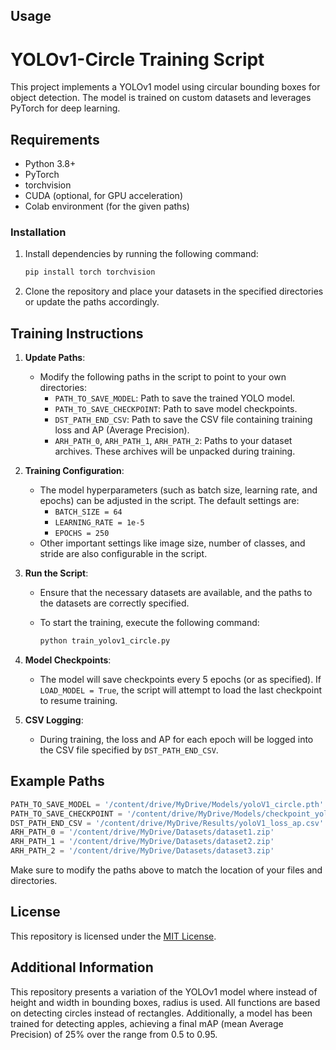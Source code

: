 ## Usage

# YOLOv1-Circle Training Script

This project implements a YOLOv1 model using circular bounding boxes for object detection. The model is trained on custom datasets and leverages PyTorch for deep learning.

## Requirements

- Python 3.8+
- PyTorch
- torchvision
- CUDA (optional, for GPU acceleration)
- Colab environment (for the given paths)

### Installation

1. Install dependencies by running the following command:

   ```bash
   pip install torch torchvision
   ```

2. Clone the repository and place your datasets in the specified directories or update the paths accordingly.

## Training Instructions

1. **Update Paths**:
   - Modify the following paths in the script to point to your own directories:
     - `PATH_TO_SAVE_MODEL`: Path to save the trained YOLO model.
     - `PATH_TO_SAVE_CHECKPOINT`: Path to save model checkpoints.
     - `DST_PATH_END_CSV`: Path to save the CSV file containing training loss and AP (Average Precision).
     - `ARH_PATH_0`, `ARH_PATH_1`, `ARH_PATH_2`: Paths to your dataset archives. These archives will be unpacked during training.

2. **Training Configuration**:
   - The model hyperparameters (such as batch size, learning rate, and epochs) can be adjusted in the script. The default settings are:
     - `BATCH_SIZE = 64`
     - `LEARNING_RATE = 1e-5`
     - `EPOCHS = 250`
   - Other important settings like image size, number of classes, and stride are also configurable in the script.

3. **Run the Script**:
   - Ensure that the necessary datasets are available, and the paths to the datasets are correctly specified.
   - To start the training, execute the following command:

     ```bash
     python train_yolov1_circle.py
     ```

4. **Model Checkpoints**:
   - The model will save checkpoints every 5 epochs (or as specified). If `LOAD_MODEL = True`, the script will attempt to load the last checkpoint to resume training.

5. **CSV Logging**:
   - During training, the loss and AP for each epoch will be logged into the CSV file specified by `DST_PATH_END_CSV`.

## Example Paths

```python
PATH_TO_SAVE_MODEL = '/content/drive/MyDrive/Models/yoloV1_circle.pth'
PATH_TO_SAVE_CHECKPOINT = '/content/drive/MyDrive/Models/checkpoint_yoloV1_circle.pth'
DST_PATH_END_CSV = '/content/drive/MyDrive/Results/yoloV1_loss_ap.csv'
ARH_PATH_0 = '/content/drive/MyDrive/Datasets/dataset1.zip'
ARH_PATH_1 = '/content/drive/MyDrive/Datasets/dataset2.zip'
ARH_PATH_2 = '/content/drive/MyDrive/Datasets/dataset3.zip'
```

Make sure to modify the paths above to match the location of your files and directories.

## License

This repository is licensed under the [MIT License](LICENSE).

## Additional Information

This repository presents a variation of the YOLOv1 model where instead of height and width in bounding boxes, radius is used. All functions are based on detecting circles instead of rectangles. Additionally, a model has been trained for detecting apples, achieving a final mAP (mean Average Precision) of 25% over the range from 0.5 to 0.95.
